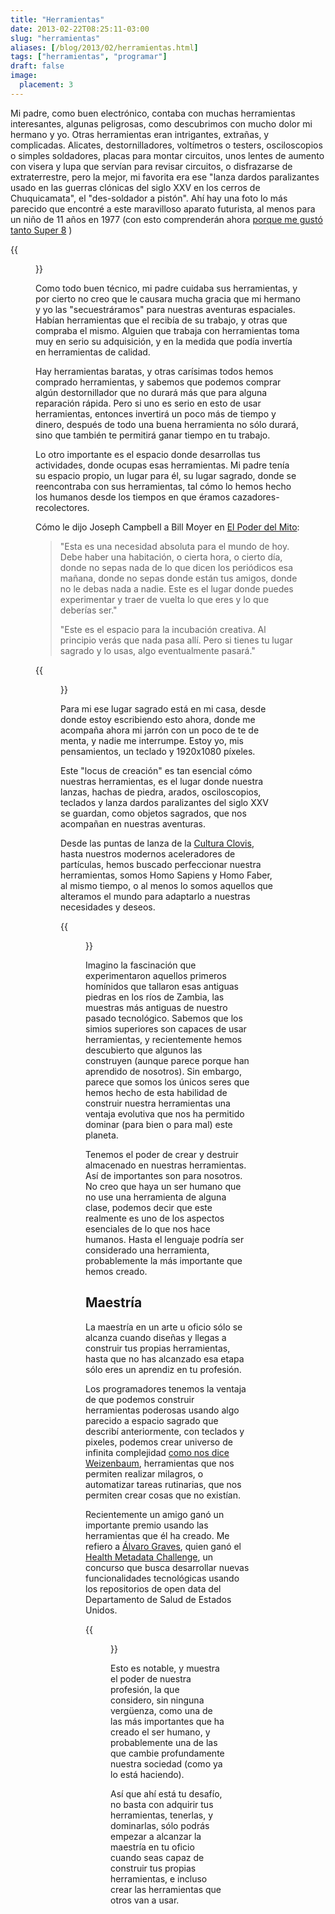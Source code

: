 ```yaml
---
title: "Herramientas"
date: 2013-02-22T08:25:11-03:00
slug: "herramientas"
aliases: [/blog/2013/02/herramientas.html]
tags: ["herramientas", "programar"]
draft: false
image:
  placement: 3
---
```


Mi padre, como buen electrónico, contaba con muchas herramientas
interesantes, algunas peligrosas, como descubrimos con mucho dolor mi
hermano y yo. Otras herramientas eran intrigantes, extrañas, y
complicadas. Alicates, destornilladores, voltímetros o testers,
osciloscopios o simples soldadores, placas para montar circuitos, unos
lentes de aumento con visera y lupa que servían para revisar circuitos,
o disfrazarse de extraterrestre, pero la mejor, mi favorita era ese
"lanza dardos paralizantes usado en las guerras clónicas del siglo XXV
en los cerros de Chuquicamata", el "des-soldador a pistón". Ahí hay
una foto lo más parecido que encontré a este maravilloso aparato
futurista, al menos para un niño de 11 años en 1977 (con esto
comprenderán ahora [porque me gustó tanto Super 8](https://www.akarru.com/blog/2011/08/07/super-8/) )

{{<figure caption="un lanza dardos paralizadores del siglo XXV" src="dessoldador.jpg">}}

Como todo buen técnico, mi padre cuidaba sus herramientas, y por cierto
no creo que le causara mucha gracia que mi hermano y yo las
"secuestráramos" para nuestras aventuras espaciales. Habían
herramientas que el recibía de su trabajo, y otras que compraba el
mismo. Alguien que trabaja con herramientas toma muy en serio su
adquisición, y en la medida que podía invertía en herramientas de
calidad.

Hay herramientas baratas, y otras carísimas todos hemos comprado
herramientas, y sabemos que podemos comprar algún destornillador que no
durará más que para alguna reparación rápida. Pero si uno es serio en
esto de usar herramientas, entonces invertirá un poco más de tiempo y
dinero, después de todo una buena herramienta no sólo durará, sino que
también te permitirá ganar tiempo en tu trabajo.

Lo otro importante es el espacio donde desarrollas tus actividades,
donde ocupas esas herramientas. Mi padre tenía su espacio propio, un
lugar para él, su lugar sagrado, donde se reencontraba con sus
herramientas, tal cómo lo hemos hecho los humanos desde los tiempos en
que éramos cazadores-recolectores.

Cómo le dijo Joseph Campbell a Bill Moyer en [El Poder del
Mito](http://amzn.to/YiV0UG):

> "Esta es una necesidad absoluta para el mundo de hoy. Debe haber una
> habitación, o cierta hora, o cierto día, donde no sepas nada de lo que
> dicen los periódicos esa mañana, donde no sepas donde están tus
> amigos, donde no le debas nada a nadie. Este es el lugar donde puedes
> experimentar y traer de vuelta lo que eres y lo que deberías ser."
>
> "Este es el espacio para la incubación creativa. Al principio verás
> que nada pasa allí. Pero si tienes tu lugar sagrado y lo usas, algo
> eventualmente pasará."

{{<figure caption="Joseph Campbell" src="JosephCampbell.png">}}

Para mi ese lugar sagrado está en mi casa, desde donde estoy escribiendo
esto ahora, donde me acompaña ahora mi jarrón con un poco de te de
menta, y nadie me interrumpe. Estoy yo, mis pensamientos, un teclado y
1920x1080 píxeles.

Este "locus de creación" es tan esencial cómo nuestras herramientas,
es el lugar donde nuestra lanzas, hachas de piedra, arados,
osciloscopios, teclados y lanza dardos paralizantes del siglo XXV se
guardan, como objetos sagrados, que nos acompañan en nuestras aventuras.

Desde las puntas de lanza de la [Cultura
Clovis](http://es.wikipedia.org/wiki/Cultura_clovis), hasta nuestros
modernos aceleradores de partículas, hemos buscado perfeccionar nuestra
herramientas, somos Homo Sapiens y Homo Faber, al mismo tiempo, o al
menos lo somos aquellos que alteramos el mundo para adaptarlo a nuestras
necesidades y deseos.

{{<figure caption="Lanza Clovis" src="LanzaClovis.jpg">}}

Imagino la fascinación que experimentaron aquellos primeros homínidos
que tallaron esas antiguas piedras en los ríos de Zambia, las muestras
más antiguas de nuestro pasado tecnológico. Sabemos que los simios
superiores son capaces de usar herramientas, y recientemente hemos
descubierto que algunos las construyen (aunque parece porque han
aprendido de nosotros). Sin embargo, parece que somos los únicos seres
que hemos hecho de esta habilidad de construir nuestra herramientas una
ventaja evolutiva que nos ha permitido dominar (para bien o para mal)
este planeta.

Tenemos el poder de crear y destruir almacenado en nuestras
herramientas. Así de importantes son para nosotros. No creo que haya un
ser humano que no use una herramienta de alguna clase, podemos decir que
este realmente es uno de los aspectos esenciales de lo que nos hace
humanos. Hasta el lenguaje podría ser considerado una herramienta,
probablemente la más importante que hemos creado.

## **Maestría**

La maestría en un arte u oficio sólo se alcanza cuando diseñas y llegas
a construir tus propias herramientas, hasta que no has alcanzado esa
etapa sólo eres un aprendiz en tu profesión.

Los programadores tenemos la ventaja de que podemos construir
herramientas poderosas usando algo parecido a espacio sagrado que
describí anteriormente, con teclados y pixeles, podemos crear universo
de infinita complejidad [como nos dice Weizenbaum](/blog/2011/10/creadores-de-universos.html),
herramientas que nos permiten realizar milagros, o automatizar tareas
rutinarias, que nos permiten crear cosas que no existían.

Recientemente un amigo ganó un importante premio usando las herramientas
que él ha creado. Me refiero a [Álvaro Graves](http://graves.cl/about.html), 
quien ganó el [Health Metadata Challenge](http://www.health2news.com/2013/02/20/winners-of-health-data-platform-challenges/),
un concurso que busca desarrollar nuevas funcionalidades tecnológicas
usando los repositorios de open data del Departamento de Salud de
Estados Unidos.

{{<figure src="AlvaroGraves.jpg" caption="Alvaro Graves">}}

Esto es notable, y muestra el poder de nuestra profesión, la que
considero, sin ninguna vergüenza, como una de las más importantes que ha
creado el ser humano, y probablemente una de las que cambie
profundamente nuestra sociedad (como ya lo está haciendo).

Así que ahí está tu desafío, no basta con adquirir tus herramientas,
tenerlas, y dominarlas, sólo podrás empezar a alcanzar la maestría en tu
oficio cuando seas capaz de construir tus propias herramientas, e
incluso crear las herramientas que otros van a usar.
